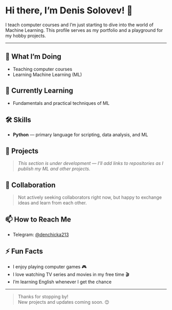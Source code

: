 # Hi there, I’m Denis Solovev! 👋

I teach computer courses and I’m just starting to dive into the world of Machine Learning. This profile serves as my portfolio and a playground for my hobby projects.

---

## 🔭 What I’m Doing
- Teaching computer courses  
- Learning Machine Learning (ML)

## 🌱 Currently Learning
- Fundamentals and practical techniques of ML

## 🛠 Skills
- **Python** — primary language for scripting, data analysis, and ML

## 📂 Projects
> *This section is under development — I’ll add links to repositories as I publish my ML and other projects.*

## 🤝 Collaboration
> Not actively seeking collaborators right now, but happy to exchange ideas and learn from each other.

## 📫 How to Reach Me
- Telegram: [@denchicka213](https://t.me/denchicka213)

## ⚡ Fun Facts
- I enjoy playing computer games 🎮  
- I love watching TV series and movies in my free time 🎬  
- I’m learning English whenever I get the chance

---

> Thanks for stopping by!  
> New projects and updates coming soon. 😊
